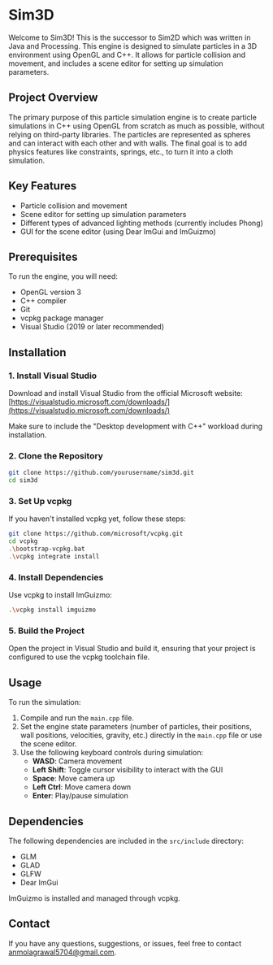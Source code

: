 # Sim3D

Welcome to Sim3D! 
This is the successor to Sim2D which was written in Java and Processing.
This engine is designed to simulate particles in a 3D environment using OpenGL and C++. It allows for particle collision and movement, and includes a scene editor for setting up simulation parameters.

## Project Overview

The primary purpose of this particle simulation engine is to create particle simulations in C++ using OpenGL from scratch as much as possible, without relying on third-party libraries. The particles are represented as spheres and can interact with each other and with walls. The final goal is to add physics features like constraints, springs, etc., to turn it into a cloth simulation.

## Key Features

- Particle collision and movement
- Scene editor for setting up simulation parameters
- Different types of advanced lighting methods (currently includes Phong)
- GUI for the scene editor (using Dear ImGui and ImGuizmo)

## Prerequisites

To run the engine, you will need:
- OpenGL version 3
- C++ compiler
- Git
- vcpkg package manager
- Visual Studio (2019 or later recommended)

## Installation

### 1. Install Visual Studio

Download and install Visual Studio from the official Microsoft website:
[https://visualstudio.microsoft.com/downloads/](https://visualstudio.microsoft.com/downloads/)

Make sure to include the "Desktop development with C++" workload during installation.

### 2. Clone the Repository

```sh
git clone https://github.com/yourusername/sim3d.git
cd sim3d
```

### 3. Set Up vcpkg

If you haven't installed vcpkg yet, follow these steps:

```sh
git clone https://github.com/microsoft/vcpkg.git
cd vcpkg
.\bootstrap-vcpkg.bat
.\vcpkg integrate install
```

### 4. Install Dependencies

Use vcpkg to install ImGuizmo:

```sh
.\vcpkg install imguizmo
```

### 5. Build the Project

Open the project in Visual Studio and build it, ensuring that your project is configured to use the vcpkg toolchain file.

## Usage

To run the simulation:
1. Compile and run the `main.cpp` file.
2. Set the engine state parameters (number of particles, their positions, wall positions, velocities, gravity, etc.) directly in the `main.cpp` file or use the scene editor.
3. Use the following keyboard controls during simulation:
   - **WASD**: Camera movement
   - **Left Shift**: Toggle cursor visibility to interact with the GUI
   - **Space**: Move camera up
   - **Left Ctrl**: Move camera down
   - **Enter**: Play/pause simulation

## Dependencies

The following dependencies are included in the `src/include` directory:
- GLM
- GLAD
- GLFW
- Dear ImGui

ImGuizmo is installed and managed through vcpkg.

## Contact

If you have any questions, suggestions, or issues, feel free to contact [anmolagrawal5704@gmail.com](mailto:anmolagrawal5704@gmail.com).